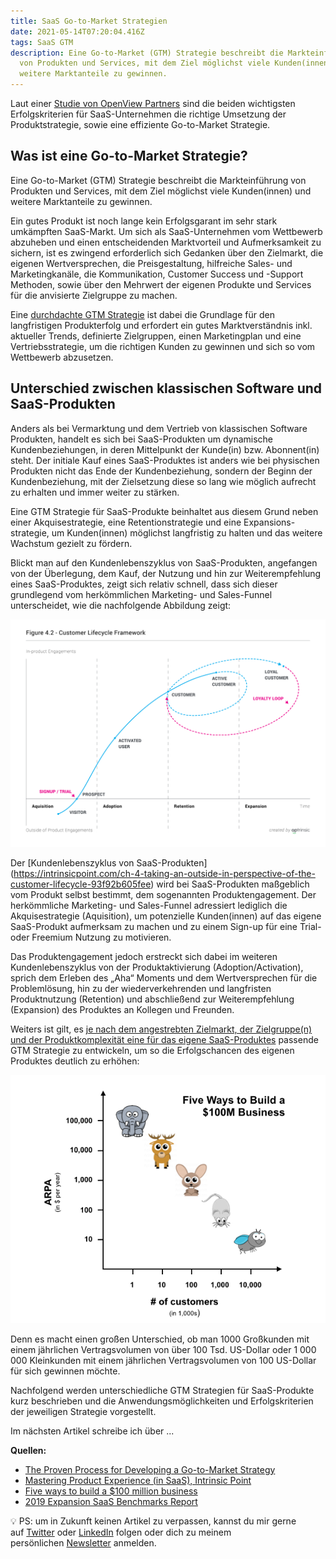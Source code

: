 ```yaml
---
title: SaaS Go-to-Market Strategien
date: 2021-05-14T07:20:04.416Z
tags: SaaS GTM
description: Eine Go-to-Market (GTM) Strategie beschreibt die Markteinführung
  von Produkten und Services, mit dem Ziel möglichst viele Kunden(innen) und
  weitere Marktanteile zu gewinnen.
---
```

Laut einer [Studie von OpenView Partners](https://openviewpartners.com/expansion-saas-benchmarks) sind die beiden wichtigsten Erfolgskriterien für SaaS-Unternehmen die richtige Umsetzung der Produktstrategie, sowie eine effiziente Go-to-Market Strategie.

## Was ist eine Go-to-Market Strategie?

Eine Go-to-Market (GTM) Strategie beschreibt die Markteinführung von Produkten und Services, mit dem Ziel möglichst viele Kunden(innen) und weitere Marktanteile zu gewinnen.

Ein gutes Produkt ist noch lange kein Erfolgsgarant im sehr stark umkämpften SaaS-Markt. Um sich als SaaS-Unternehmen vom Wettbewerb abzuheben und einen entscheidenden Marktvorteil und Aufmerksamkeit zu sichern, ist es zwingend erforderlich sich Gedanken über den Zielmarkt, die eigenen Wertversprechen, die Preisgestaltung, hilfreiche Sales- und Marketingkanäle, die Kommunikation, Customer Success und -Support Methoden, sowie über den Mehrwert der eigenen Produkte und Services für die anvisierte Zielgruppe zu machen. 

Eine [durchdachte GTM Strategie](https://blog.hubspot.com/sales/gtm-strategy) ist dabei die Grundlage für den langfristigen Produkterfolg und erfordert ein gutes Marktverständnis inkl. aktueller Trends, definierte Zielgruppen, einen Marketingplan und eine Vertriebsstrategie, um die richtigen Kunden zu gewinnen und sich so vom Wettbewerb abzusetzen.

## Unterschied zwischen klassischen Software und SaaS-Produkten

Anders als bei Vermarktung und dem Vertrieb von klassischen Software Produkten, handelt es sich bei SaaS-Produkten um dynamische Kundenbeziehungen, in deren Mittelpunkt der Kunde(in) bzw. Abonnent(in) steht. Der initiale Kauf eines SaaS-Produktes ist anders wie bei physischen Produkten nicht das Ende der Kundenbeziehung, sondern der Beginn der Kundenbeziehung, mit der Zielsetzung diese so lang wie möglich aufrecht zu erhalten und immer weiter zu stärken. 

Eine GTM Strategie für SaaS-Produkte beinhaltet aus diesem Grund neben einer Akquisestrategie, eine Retentionstrategie und eine Expansions-strategie, um Kunden(innen) möglichst langfristig zu halten und das weitere Wachstum gezielt zu fördern. 

Blickt man auf den Kundenlebenszyklus von SaaS-Produkten, angefangen von der Überlegung, dem Kauf, der Nutzung und hin zur Weiterempfehlung eines SaaS-Produktes, zeigt sich relativ schnell, dass sich dieser grundlegend vom herkömmlichen Marketing- und Sales-Funnel unterscheidet, wie die nachfolgende Abbildung zeigt:

![Kundenlebenszyklus eines SaaS-Produktes](/assets/uploads/saas-customer-lifecycle-framework.png "Kundenlebenszyklus eines SaaS-Produktes")

Der \[Kundenlebenszyklus von SaaS-Produkten](https://intrinsicpoint.com/ch-4-taking-an-outside-in-perspective-of-the-customer-lifecycle-93f92b605fee) wird bei SaaS-Produkten maßgeblich vom Produkt selbst bestimmt, dem sogenannten Produktengagement. Der herkömmliche Marketing- und Sales-Funnel adressiert lediglich die Akquisestrategie (Aquisition), um potenzielle Kunden(innen) auf das eigene SaaS-Produkt aufmerksam zu machen und zu einem Sign-up für eine Trial- oder Freemium Nutzung zu motivieren. 

Das Produktengagement jedoch erstreckt sich dabei im weiteren Kundenlebenszyklus von der Produktaktivierung (Adoption/Activation), sprich dem Erleben des „Aha“ Moments und dem Wertversprechen für die Problemlösung, hin zu der wiederverkehrenden und langfristen Produktnutzung (Retention) und abschließend zur Weiterempfehlung (Expansion) des Produktes an Kollegen und Freunden. 

Weiters ist gilt, es [je nach dem angestrebten Zielmarkt, der Zielgruppe(n) und der Produktkomplexität eine für das eigene SaaS-Produktes](https://christophjanz.blogspot.com/2014/10/five-ways-to-build-100-million-business.html) passende GTM Strategie zu entwickeln, um so die Erfolgschancen des eigenen Produktes deutlich zu erhöhen:

![Zielgruppen und Produktkomplexität](/assets/uploads/five-ways-to-build-a-100m-business.png "Zielgruppen und Produktkomplexität")

Denn es macht einen großen Unterschied, ob man 1000 Großkunden mit einem jährlichen Vertragsvolumen von über 100 Tsd. US-Dollar oder 1 000 000 Kleinkunden mit einem jährlichen Vertragsvolumen von 100 US-Dollar für sich gewinnen möchte.

Nachfolgend werden unterschiedliche GTM Strategien für SaaS-Produkte kurz beschrieben und die Anwendungsmöglichkeiten und Erfolgskriterien der jeweiligen Strategie vorgestellt.

Im nächsten Artikel schreibe ich über ...

**Quellen:**

* [The Proven Process for Developing a Go-to-Market Strategy](https://blog.hubspot.com/sales/gtm-strategy)
* [Mastering Product Experience (in SaaS), Intrinsic Point](https://intrinsicpoint.com/mastering-product-experience-in-saas/home)
* [Five ways to build a $100 million business](https://christophjanz.blogspot.com/2014/10/five-ways-to-build-100-million-business.html)
* [2019 Expansion SaaS Benchmarks Report](https://openviewpartners.com/expansion-saas-benchmarks)

💡 PS: um in Zukunft keinen Artikel zu verpassen, kannst du mir gerne auf [Twitter](https://twitter.com/mariostnr) oder [LinkedIn](https://www.linkedin.com/in/mario-steiner) folgen oder dich zu meinem persönlichen [Newsletter](http://eepurl.com/heuGRP) anmelden.